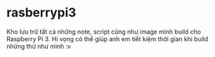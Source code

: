 # rasberrypi3
Kho lưu trữ tất cả những note, script cũng như image mình build cho Raspberry Pi 3. Hi vọng có thể giúp anh em tiết kiệm thời gian khi build những thứ như mình :v

